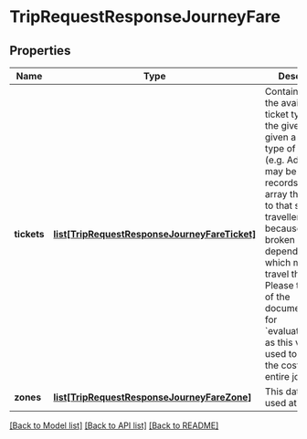 # TripRequestResponseJourneyFare

## Properties
Name | Type | Description | Notes
------------ | ------------- | ------------- | -------------
**tickets** | [**list[TripRequestResponseJourneyFareTicket]**](TripRequestResponseJourneyFareTicket.md) | Contains a list of the available ticket types for the given trip. given a single type of traveller (e.g. Adult), there may be multiple records in this array that applies to that single traveller. This is because fares are broken down depending on which modes of travel there are.  Please take note of the documentation for &#x60;evaluationTicket&#x60;, as this value is used to determine the cost of an entire journey.   | [optional] 
**zones** | [**list[TripRequestResponseJourneyFareZone]**](TripRequestResponseJourneyFareZone.md) | This data is not used at this time. | [optional] 

[[Back to Model list]](../README.md#documentation-for-models) [[Back to API list]](../README.md#documentation-for-api-endpoints) [[Back to README]](../README.md)


